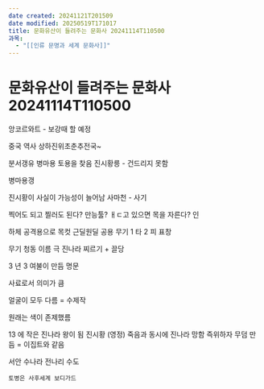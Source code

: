 ```yaml
---
date created: 20241121T201509
date modified: 20250519T171017
title: 문화유산이 들려주는 문화사 20241114T110500
과목:
  - "[[인류 문명과 세계 문화사]]"
---
```


# 문화유산이 들려주는 문화사 20241114T110500

앙코르와트 - 보강때 할 예정

중국 역사 상하진위초춘추전국~

분서갱유
병마용
토용을 찾음
진시황릉 - 건드리지 못함

병마용갱

진시황이 사실이 가능성이 늘어남
사마천 - 사기

찍어도 되고 찔러도 된다?
만능툴?
ㅐㄷ고 있으면 목을 자른다?
인

하체 공격용으로
목컷
근딜원딜 공용 무기
1 타 2 피
표창

무기 청동 이름 극 진나라
찌르기 + 끌당

3 년 3 여불이 만듬
명문

사료로서 의미가 큼

얼굴이 모두 다름 = 수제작

원래는 색이 존제했름

13 에 작은 진나라 왕이 됨 진시황 (영정)
죽음과 동시에 진나라 망함
즉위하자 무덤 만듬 = 이집트와 같음

서안 수나라 전나리 수도

	토병은 사후세계 보디가드
